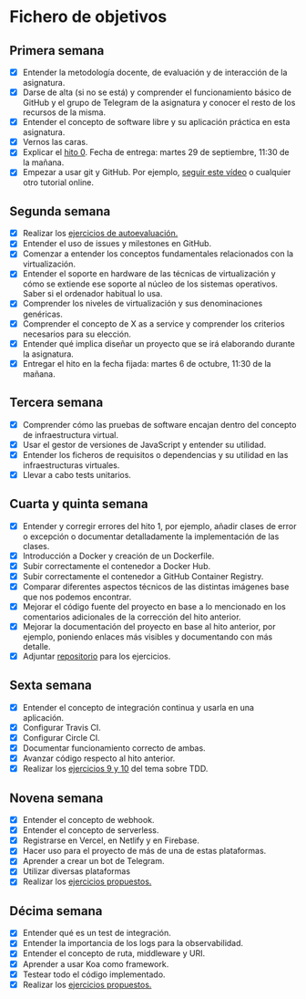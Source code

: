 # Fichero de objetivos

## Primera semana

- [x] Entender la metodología docente, de evaluación y de interacción de la asignatura.
- [x] Darse de alta (si no se está) y comprender el funcionamiento básico de GitHub y el grupo de Telegram de la asignatura y conocer el resto de los recursos de la misma.
- [x] Entender el concepto de software libre y su aplicación práctica en esta asignatura.
- [x] Vernos las caras.
- [x] Explicar el [hito 0](http://jj.github.io/IV/documentos/proyecto/0.Repositorio). Fecha de entrega: martes 29 de septiembre, 11:30 de la mañana.
- [x] Empezar a usar git y GitHub. Por ejemplo, [seguir este vídeo](https://www.youtube.com/watch?v=gmXyJI01qa8) o cualquier otro tutorial online.

## Segunda semana

- [x] Realizar los [ejercicios de autoevaluación.](https://github.com/irenecj/ejercicios-autoevaluacion-IV)
- [x] Entender el uso de issues y milestones en GitHub.
- [x] Comenzar a entender los conceptos fundamentales relacionados con la virtualización.
- [x] Entender el soporte en hardware de las técnicas de virtualización y cómo se extiende ese soporte al núcleo de los sistemas operativos. Saber si el ordenador habitual lo usa.
- [x] Comprender los niveles de virtualización y sus denominaciones genéricas.
- [x] Comprender el concepto de X as a service y comprender los criterios necesarios para su elección.
- [x] Entender qué implica diseñar un proyecto que se irá elaborando durante la asignatura.
- [x] Entregar el hito en la fecha fijada: martes 6 de octubre, 11:30 de la mañana.

## Tercera semana
- [x] Comprender cómo las pruebas de software encajan dentro del concepto de infraestructura virtual.
- [x] Usar el gestor de versiones de JavaScript y entender su utilidad.
- [x] Entender los ficheros de requisitos o dependencias y su utilidad en las infraestructuras virtuales.
- [x] Llevar a cabo tests unitarios.

## Cuarta y quinta semana
- [x] Entender y corregir errores del hito 1, por ejemplo, añadir clases de error o excepción o documentar detalladamente la implementación de las clases.
- [x] Introducción a Docker y creación de un Dockerfile.
- [x] Subir correctamente el contenedor a Docker Hub.
- [x] Subir correctamente el contenedor a GitHub Container Registry.
- [x] Comparar diferentes aspectos técnicos de las distintas imágenes base que nos podemos encontrar.
- [x] Mejorar el código fuente del proyecto en base a lo mencionado en los comentarios adicionales de la corrección del hito anterior.
- [x] Mejorar la documentación del proyecto en base al hito anterior, por ejemplo, poniendo enlaces más visibles y documentando con más detalle.
- [x] Adjuntar [repositorio](https://github.com/irenecj/ejercicios-autoevaluacion-IV) para los ejercicios.

## Sexta semana
- [x] Entender el concepto de integración continua y usarla en una aplicación.
- [x] Configurar Travis CI.
- [x] Configurar Circle CI.
- [x] Documentar funcionamiento correcto de ambas.
- [x] Avanzar código respecto al hito anterior.
- [x] Realizar los [ejercicios 9 y 10](https://github.com/irenecj/ejercicios-autoevaluacion-IV/blob/main/TEMA4/EjerciciosIV-Tema4.md) del tema sobre TDD.

## Novena semana
- [x] Entender el concepto de webhook.
- [x] Entender el concepto de serverless.
- [x] Registrarse en Vercel, en Netlify y en Firebase.
- [x] Hacer uso para el proyecto de más de una de estas plataformas.
- [x] Aprender a crear un bot de Telegram.
- [x] Utilizar diversas plataformas
- [x] Realizar los [ejercicios propuestos.](https://github.com/irenecj/ejercicios-autoevaluacion-IV/blob/main/TEMA5/ejerciciosIV-Tema5.md)

## Décima semana
- [x] Entender qué es un test de integración.
- [x] Entender la importancia de los logs para la observabilidad.
- [x] Entender el concepto de ruta, middleware y URI.
- [x] Aprender a usar Koa como framework.
- [x] Testear todo el código implementado.
- [x] Realizar los [ejercicios propuestos.](https://github.com/irenecj/ejercicios-autoevaluacion-IV/blob/main/TEMA6/ejerciciosIV-Tema6.md)
